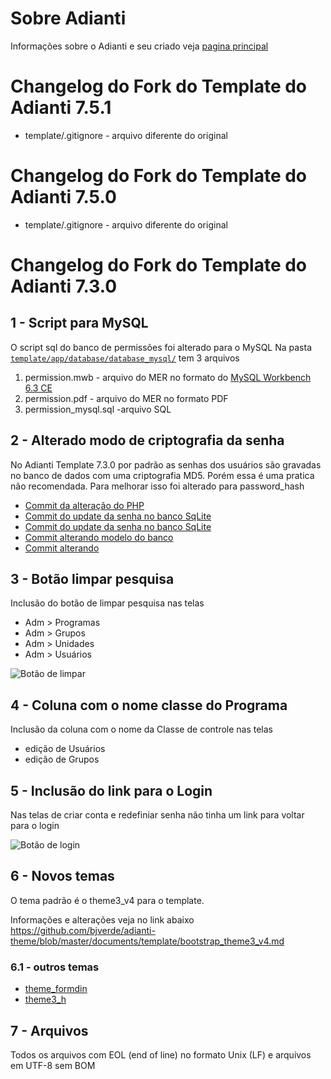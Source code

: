 # Sobre Adianti
Informações sobre o Adianti e seu criado veja  [pagina principal](../README.md)

# Changelog do Fork do Template do Adianti 7.5.1
* template/.gitignore - arquivo diferente do original

# Changelog do Fork do Template do Adianti 7.5.0
* template/.gitignore - arquivo diferente do original
# Changelog do Fork do Template do Adianti 7.3.0

## 1 - Script para MySQL
O script sql do banco de permissões foi alterado para o MySQL 
Na pasta [`template/app/database/database_mysql/`](https://github.com/bjverde/adianti-template/tree/master/template/app/database/database_mysql) tem 3 arquivos

1. permission.mwb - arquivo do MER no formato do [MySQL Workbench 6.3 CE](https://www.mysql.com/products/workbench/)
1. permission.pdf - arquivo do MER no formato PDF
1. permission_mysql.sql -arquivo SQL


## 2 - Alterado modo de criptografia da senha
No Adianti Template 7.3.0 por padrão as senhas dos usuários são gravadas no banco de dados com uma criptografia MD5. Porém essa é uma pratica não recomendada. Para melhorar isso foi alterado para password_hash

* [Commit da alteração do PHP](https://github.com/bjverde/adianti-fork-template/commit/f9c69c40aa30d4d2d3413dd2bd4d90ede60d94d9)
* [Commit do update da senha no banco SqLite](https://github.com/bjverde/adianti-fork-template/commit/89f0b900d4752dcd7d4955a3e18fc5f9d342e1b8)
* [Commit do update da senha no banco SqLite](https://github.com/bjverde/adianti-fork-template/commit/89f0b900d4752dcd7d4955a3e18fc5f9d342e1b8)
* [Commit alterando modelo do banco](https://github.com/bjverde/adianti-fork-template/commit/9b3f1f5c1f4091e82116ca7f851b9b6554c0a544)
* [Commit alterando ](https://github.com/bjverde/adianti-fork-template/commit/b76c326f23e3ea3e87f90ad815e8db8754ee7d5d)

## 3 - Botão limpar pesquisa
Inclusão do botão de limpar pesquisa nas telas
* Adm > Programas
* Adm > Grupos
* Adm > Unidades
* Adm > Usuários

![Botão de limpar](img/template_71_limpar_pesquisa.png)


## 4 - Coluna com o nome classe do Programa
Inclusão da coluna com o nome da Classe de controle nas telas

* edição de Usuários
* edição de Grupos



## 5 - Inclusão do link para o Login
Nas telas de criar conta e redefiniar senha não tinha um link para voltar para o login

![Botão de login](img/template_71_senha.png)


## 6 - Novos temas

O tema padrão é o theme3_v4 para o template. 

Informações e alterações veja no link abaixo
https://github.com/bjverde/adianti-theme/blob/master/documents/template/bootstrap_theme3_v4.md

### 6.1 - outros temas
* [theme_formdin](https://github.com/bjverde/adianti-theme/blob/master/documents/template/bootstrap_theme_formdin.md)
* [theme3_h](https://github.com/bjverde/adianti-theme/blob/master/documents/template/bootstrap_theme3_h.md)

## 7 - Arquivos 
Todos os arquivos com EOL (end of line) no formato Unix (LF) e arquivos em UTF-8 sem BOM